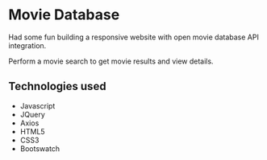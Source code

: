 # Movie Database

Had some fun building a responsive website with open movie database API integration.  

Perform a movie search to get movie results and view details.  
  
## Technologies used
* Javascript
* JQuery
* Axios
* HTML5
* CSS3
* Bootswatch
